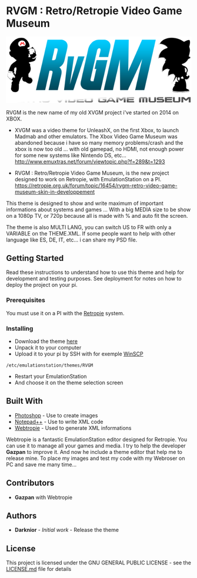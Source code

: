 # RVGM : Retro/Retropie Video Game Museum


![RVGM Logo](_art/system-logo.png)

RVGM is the new name of my old XVGM project i've started on 2014 on XBOX.
- XVGM was a video theme for UnleashX, on the first Xbox, to launch Madmab and other emulators.
The Xbox Video Game Museum was abandoned because i have so many memory problems/crash and the xbox is now too old ... with old gamepad, no HDMI, not enough power for some new systems like Nintendo DS, etc...
http://www.emuxtras.net/forum/viewtopic.php?f=289&t=1293

- RVGM : Retro/Retropie Video Game Museum, is the new project designed to work on Retropie, with EmulationStation on a PI.
https://retropie.org.uk/forum/topic/16454/rvgm-retro-video-game-museum-skin-in-developpement

This theme is designed to show and write maximum of important informations about systems and games ...
With a big MEDIA size to be show on a 1080p TV, or 720p because all is made with % and auto fit the screen.

The theme is also MULTI LANG, you can switch US to FR with only a VARIABLE on the THEME.XML.
If some people want to help with other language like ES, DE, IT, etc... i can share my PSD file.


## Getting Started

Read these instructions to understand how to use this theme and help for development and testing purposes. See deployment for notes on how to deploy the project on your pi.


### Prerequisites

You must use it on a PI with the [Retropie](https://retropie.org.uk/) system.


### Installing

- Download the theme [here](https://github.com/Darknior/RVGM/archive/master.zip)
- Unpack it to your computer
- Upload it to your pi by SSH with for exemple [WinSCP](https://sourceforge.net/projects/winscp/)

```
/etc/emulationstation/themes/RVGM
```

- Restart your EmulationStation
- And choose it on the theme selection screen


## Built With

* [Photoshop](https://www.adobe.com/fr/products/photoshop/free-trial-download.html) - Use to create images
* [Notepad++](https://notepad-plus-plus.org/) - Use to write XML code
* [Webtropie](https://github.com/gazpan/WebtroPie) - Used to generate XML informations

Webtropie is a fantastic EmulationStation editor designed for Retropie. You can use it to manage all your games and media. I try to help the developer **Gazpan** to improve it.
And now he include a theme editor that help me to release mine. To place my images and test my code with my Webroser on PC and save me many time...


## Contributors

* **Gazpan** with Webtropie


## Authors

* **Darknior** - *Initial work* - Release the theme


## License

This project is licensed under the GNU GENERAL PUBLIC LICENSE - see the [LICENSE.md](LICENSE.md) file for details

